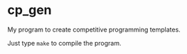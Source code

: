 # cp\_gen

My program to create competitive programming templates.

Just type `make` to compile the program.
